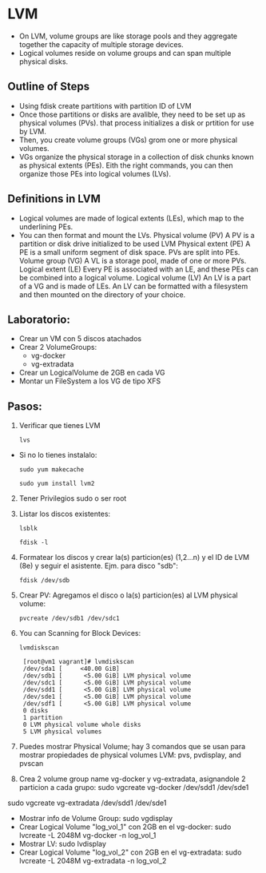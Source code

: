 # LVM
- On LVM, volume groups are like storage pools and they aggregate together the capacity of multiple storage devices.
- Logical volumes reside on volume groups and can span multiple physical disks.


## Outline of Steps

- Using fdisk create partitions with partition ID of LVM
- Once those partitions or disks are avalible, they need to be set up as physical volumes (PVs).
that process initializes a disk or prtition for use by LVM.
- Then, you create volume groups (VGs) grom one or more physical volumes.
- VGs organize the physical storage in a collection of disk chunks known as physical extents (PEs).
Eith the right commands, you can then organize those PEs into logical volumes (LVs).

## Definitions in LVM

- Logical volumes are made of logical extents (LEs), which map to the underlining PEs.
- You can then format and mount the LVs.
Physical volume (PV) A PV is a partition or disk drive initialized to be used LVM
Physical extent (PE) A PE is a small uniform segment of disk space. PVs are split into PEs.
Volume group (VG)    A VL is a storage pool, made of one or more PVs.
Logical extent (LE)  Every PE is associated with an LE, and these PEs can be combined into a logical volume.
Logical volume (LV)  An LV is a part of a VG and is made of LEs. An LV can be formatted with a filesystem and then mounted on the directory of your choice.

## Laboratorio:
- Crear un VM con 5 discos atachados
- Crear 2 VolumeGroups:
    - vg-docker
    - vg-extradata
- Crear un LogicalVolume de 2GB en cada VG
- Montar un FileSystem a los VG de tipo XFS

## Pasos:

1. Verificar que tienes LVM

    `lvs`
    
- Si no lo tienes instalalo:
    
    `sudo yum makecache`
        
    `sudo yum install lvm2`

2. Tener Privilegios sudo o ser root
3. Listar los discos existentes:

    `lsblk`

    `fdisk -l`

4. Formatear los discos y crear la(s) particion(es) (1,2...n) y el ID de LVM (8e) y seguir el asistente. Ejm. para disco "sdb": 

    `fdisk /dev/sdb`

5. Crear PV: Agregamos el disco o la(s) particion(es) al LVM physical volume: 

    `pvcreate /dev/sdb1 /dev/sdc1`

6. You can Scanning for Block Devices: 

    `lvmdiskscan`

        [root@vm1 vagrant]# lvmdiskscan
        /dev/sda1 [     <40.00 GiB] 
        /dev/sdb1 [      <5.00 GiB] LVM physical volume
        /dev/sdc1 [      <5.00 GiB] LVM physical volume
        /dev/sdd1 [      <5.00 GiB] LVM physical volume
        /dev/sde1 [      <5.00 GiB] LVM physical volume
        /dev/sdf1 [      <5.00 GiB] LVM physical volume
        0 disks
        1 partition
        0 LVM physical volume whole disks
        5 LVM physical volumes

7. Puedes mostrar Physical Volume; hay 3 comandos que se usan para mostrar propiedades de physical volumes LVM: pvs, pvdisplay, and pvscan

8. Crea 2 volume group name vg-docker y vg-extradata, asignandole 2 particion a cada grupo: sudo vgcreate vg-docker /dev/sdd1 /dev/sde1

sudo vgcreate vg-extradata /dev/sdd1 /dev/sde1

- Mostrar info de Volume Group: sudo vgdisplay 
- Crear Logical Volume "log_vol_1" con 2GB en el vg-docker: sudo lvcreate -L 2048M vg-docker -n log_vol_1
- Mostrar LV: sudo lvdisplay 
- Crear Logical Volume "log_vol_2" con 2GB en el vg-extradata: sudo lvcreate -L 2048M vg-extradata -n log_vol_2
